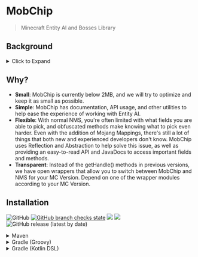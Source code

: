 # MobChip
> Minecraft Entity AI and Bosses Library

## Background
<details>
    <summary>Click to Expand</summary>
    
Accessing Entity AI has been widely thought and used over the life of SpigotMC. 
With many improvements, from Mojang Mappings to tutorials, there were many options. This library aims to help
improve the hassle of playing around with NMS and learning how to import and use it with a simple wrapper.
</details>

## Why?

- **Small**: MobChip is currently below 2MB, and we will try to optimize and keep it as small as possible.
- **Simple**: MobChip has documentation, API usage, and other utilities to help ease the experience of working with Entity AI.
- **Flexible**: With normal NMS, you're often limited with what fields you are able to pick, and obfuscated methods make knowing what to pick even harder. Even with the addition of Mojang Mappings, there's still a lot of things that both new and experienced developers don't know. MobChip uses Reflection and Abstraction to help solve this issue, as well as providing an easy-to-read API and JavaDocs to access important fields and methods. 
- **Transparent**: Instead of the getHandle() methods in previous versions, we have open wrappers that allow you to switch between MobChip and NMS for your MC Version. Depend on one of the wrapper modules according to your MC Version.

## Installation
![GitHub](https://img.shields.io/github/license/GamerCoder215/MobChip)
[![GitHub branch checks state](https://github.com/GamerCoder215/MobChip/actions/workflows/build.yml/badge.svg)](https://github.com/GamerCoder215/MobChip/actions/workflows/build.yml)
[![](https://jitpack.io/v/GamerCoder215/MobChip.svg)](https://jitpack.io/#GamerCoder215/MobChip)
[![](https://jitci.com/gh/GamerCoder215/MobChip/svg)](https://jitci.com/gh/GamerCoder215/MobChip)
![GitHub release (latest by date)](https://img.shields.io/github/v/release/GamerCoder215/MobChip?style=plastic)

<details>
    <summary>Maven</summary>

```xml
<project>
    
    <!-- Import CodeMC Repo -->
    
    <repositories>
        <repository>
            <id>codemc-snapshots</id>
            <url>https://repo.codemc.io/repository/maven-snapshots/</url>
        </repository>
    </repositories>
    
    <dependencies>
        <dependency>
            <groupId>me.gamercoder215</groupId>
            <artifactId>mobchip-bukkit</artifactId>
            <version>[VERSION]</version>

            <!-- Use something like 1.7.0-SNAPSHOT for a stable release -->
        </dependency>
    </dependencies>
    
</project>
```
</details>

<details>
    <summary>Gradle (Groovy)</summary>

```gradle
repositories {
    maven { url 'https://repo.codemc.io/repository/maven-snapshots/' }
}

dependencies {
    // Use something like 1.9.1-SNAPSHOT for a stable release
    implementation 'me.gamercoder215:mobchip-bukkit:[VERSION]'
}
```
</details>

<details>
    <summary>Gradle (Kotlin DSL)</summary>

```kotlin
repositories {
    maven(url = "https://repo.codemc.io/repository/maven-snapshots/")
}

dependencies {
    // Use something like 1.9.1-SNAPSHOT for a stable release
    implementation('me.gamercoder215:mobchip-bukkit:[VERSION]')
}
```
</details>
